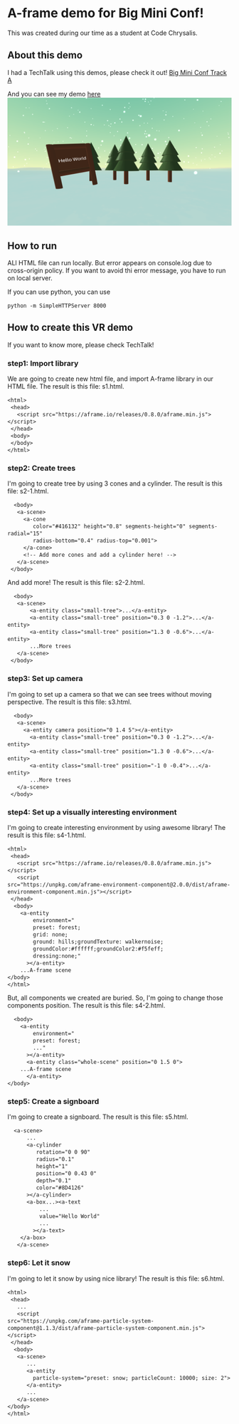 # A-frame demo for Big Mini Conf!

This was created during our time as a student at Code Chrysalis.

## About this demo

I had a TechTalk using this demos, please check it out! [Big Mini Conf Track A](https://www.youtube.com/watch?v=doq3p1wKBvo&t=6033s)

And you can see my demo [here](https://masumomo.github.io/mini-conf-webvr-demo/)
![image of my demo](./demo_preview.png)

## How to run

ALl HTML file can run locally. But error appears on console.log due to cross-origin policy.
If you want to avoid thi error message, you have to run on local server.

If you can use python, you can use

```
python -m SimpleHTTPServer 8000
```

## How to create this VR demo

If you want to know more, please check TechTalk!

### step1: Import library

We are going to create new html file, and import A-frame library in our HTML file. The result is this file: s1.html.

```
<html>
 <head>
   <script src="https://aframe.io/releases/0.8.0/aframe.min.js"></script>
 </head>
 <body>
 </body>
</html>
```

### step2: Create trees

I'm going to create tree by using 3 cones and a cylinder. The result is this file: s2-1.html.

```
  <body>
   <a-scene>
     <a-cone
        color="#416132" height="0.8" segments-height="0" segments-radial="15"
        radius-bottom="0.4" radius-top="0.001">
     </a-cone>
     <!-- Add more cones and add a cylinder here! -->
   </a-scene>
 </body>
```

And add more! The result is this file: s2-2.html.

```
  <body>
   <a-scene>
       <a-entity class="small-tree">...</a-entity>
       <a-entity class="small-tree" position="0.3 0 -1.2">...</a-entity>
       <a-entity class="small-tree" position="1.3 0 -0.6">...</a-entity>
       ...More trees
   </a-scene>
 </body>

```

### step3: Set up camera

I'm going to set up a camera so that we can see trees without moving perspective. The result is this file: s3.html.

```
  <body>
   <a-scene>
     <a-entity camera position="0 1.4 5"></a-entity>
       <a-entity class="small-tree" position="0.3 0 -1.2">...</a-entity>
       <a-entity class="small-tree" position="1.3 0 -0.6">...</a-entity>
       <a-entity class="small-tree" position="-1 0 -0.4">...</a-entity>
       ...More trees
   </a-scene>
 </body>
```

### step4: Set up a visually interesting environment

I'm going to create interesting environment by using awesome library! The result is this file: s4-1.html.

```
<html>
 <head>
   <script src="https://aframe.io/releases/0.8.0/aframe.min.js"></script>
   <script
src="https://unpkg.com/aframe-environment-component@2.0.0/dist/aframe-environment-component.min.js"></script>
 </head>
  <body>
    <a-entity
        environment="
        preset: forest;
        grid: none;
        ground: hills;groundTexture: walkernoise;
        groundColor:#ffffff;groundColor2:#f5feff;
        dressing:none;"
      ></a-entity>
    ...A-frame scene
</body>
</html>
```

But, all components we created are buried. So, I'm going to change those components position. The result is this file: s4-2.html.

```
  <body>
    <a-entity
        environment="
        preset: forest;
        ..."
      ></a-entity>
      <a-entity class="whole-scene" position="0 1.5 0">
    ...A-frame scene
      </a-entity>
</body>
```

### step5: Create a signboard

I'm going to create a signboard. The result is this file: s5.html.

```
  <a-scene>
      ...
      <a-cylinder
         rotation="0 0 90"
         radius="0.1"
         height="1"
         position="0 0.43 0"
         depth="0.1"
         color="#8D4126"
      ></a-cylinder>
      <a-box...><a-text
          ...
          value="Hello World"
          ...
        ></a-text>
    </a-box>
   </a-scene>
```

### step6: Let it snow

I'm going to let it snow by using nice library! The result is this file: s6.html.

```
<html>
 <head>
   ...
   <script
src="https://unpkg.com/aframe-particle-system-component@1.1.3/dist/aframe-particle-system-component.min.js"></script>
 </head>
  <body>
   <a-scene>
      ...
      <a-entity
        particle-system="preset: snow; particleCount: 10000; size: 2">
      </a-entity>
      ...
   </a-scene>
</body>
</html>
```
